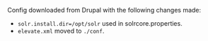 Config downloaded from Drupal with the following changes made:

* `solr.install.dir=/opt/solr` used in solrcore.properties.
* `elevate.xml` moved to `./conf`.

